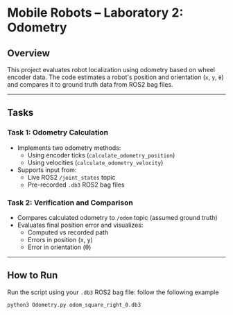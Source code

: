 # Mobile Robots – Laboratory 2: Odometry

## Overview

This project evaluates robot localization using odometry based on wheel encoder data. The code estimates a robot's position and orientation (`x`, `y`, `θ`) and compares it to ground truth data from ROS2 bag files.

---

## Tasks

### Task 1: Odometry Calculation

- Implements two odometry methods:
  - Using encoder ticks (`calculate_odometry_position`)
  - Using velocities (`calculate_odometry_velocity`)
- Supports input from:
  - Live ROS2 `/joint_states` topic
  - Pre-recorded `.db3` ROS2 bag files

### Task 2: Verification and Comparison

- Compares calculated odometry to `/odom` topic (assumed ground truth)
- Evaluates final position error and visualizes:
  - Computed vs recorded path
  - Errors in position (x, y)
  - Error in orientation (θ)

---

## How to Run

Run the script using your `.db3` ROS2 bag file: follow the following example

```bash
python3 Odometry.py odom_square_right_0.db3

